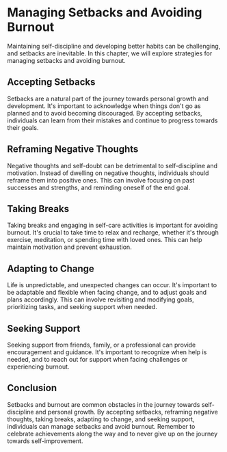 Managing Setbacks and Avoiding Burnout
=======================================================================

Maintaining self-discipline and developing better habits can be challenging, and setbacks are inevitable. In this chapter, we will explore strategies for managing setbacks and avoiding burnout.

Accepting Setbacks
------------------

Setbacks are a natural part of the journey towards personal growth and development. It's important to acknowledge when things don't go as planned and to avoid becoming discouraged. By accepting setbacks, individuals can learn from their mistakes and continue to progress towards their goals.

Reframing Negative Thoughts
---------------------------

Negative thoughts and self-doubt can be detrimental to self-discipline and motivation. Instead of dwelling on negative thoughts, individuals should reframe them into positive ones. This can involve focusing on past successes and strengths, and reminding oneself of the end goal.

Taking Breaks
-------------

Taking breaks and engaging in self-care activities is important for avoiding burnout. It's crucial to take time to relax and recharge, whether it's through exercise, meditation, or spending time with loved ones. This can help maintain motivation and prevent exhaustion.

Adapting to Change
------------------

Life is unpredictable, and unexpected changes can occur. It's important to be adaptable and flexible when facing change, and to adjust goals and plans accordingly. This can involve revisiting and modifying goals, prioritizing tasks, and seeking support when needed.

Seeking Support
---------------

Seeking support from friends, family, or a professional can provide encouragement and guidance. It's important to recognize when help is needed, and to reach out for support when facing challenges or experiencing burnout.

Conclusion
----------

Setbacks and burnout are common obstacles in the journey towards self-discipline and personal growth. By accepting setbacks, reframing negative thoughts, taking breaks, adapting to change, and seeking support, individuals can manage setbacks and avoid burnout. Remember to celebrate achievements along the way and to never give up on the journey towards self-improvement.
